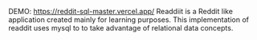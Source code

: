 DEMO: https://reddit-sql-master.vercel.app/
Readdiit is a Reddit like application created mainly for learning purposes. This implementation of readdit uses mysql to to take advantage of relational data concepts.  
